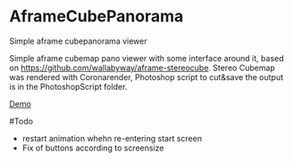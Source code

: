 # AframeCubePanorama
Simple aframe cubepanorama viewer

Simple aframe cubemap pano viewer with some interface around it, based on https://github.com/wallabyway/aframe-stereocube.
Stereo Cubemap was rendered with Coronarender, Photoshop script to cut&save the output is in the PhotoshopScript folder. 

[Demo](http://stuff.peerdraeger.de/stuff/aframeCubePanorama/aframePanorama.html)

#Todo
- restart animation whehn re-entering start screen
- Fix of buttons according to screensize
